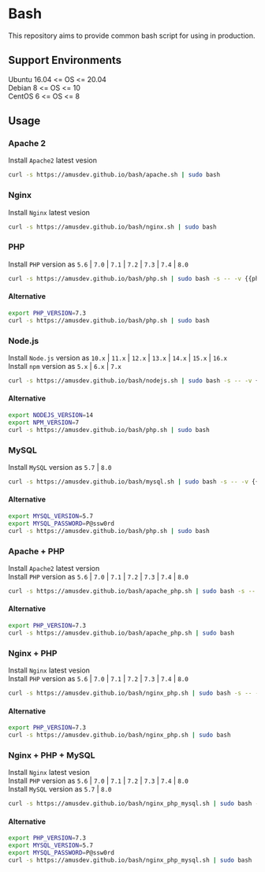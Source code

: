 # Bash
This repository aims to provide common bash script for using in production.  

## Support Environments
Ubuntu 16.04 <= OS <= 20.04  
Debian 8 <= OS <= 10  
CentOS 6 <= OS <= 8

## Usage
### Apache 2
Install `Apache2` latest vesion
```bash
curl -s https://amusdev.github.io/bash/apache.sh | sudo bash
```
### Nginx
Install `Nginx` latest vesion
```bash
curl -s https://amusdev.github.io/bash/nginx.sh | sudo bash
```
### PHP
Install `PHP` version as `5.6` | `7.0` | `7.1` | `7.2` | `7.3` | `7.4` | `8.0`
```bash
curl -s https://amusdev.github.io/bash/php.sh | sudo bash -s -- -v {{php_version}}
```
#### Alternative
```bash
export PHP_VERSION=7.3
curl -s https://amusdev.github.io/bash/php.sh | sudo bash
```
### Node.js
Install `Node.js` version as `10.x` | `11.x` | `12.x` | `13.x` | `14.x` | `15.x` | `16.x`  
Install `npm` version as `5.x` | `6.x` | `7.x`  
```bash
curl -s https://amusdev.github.io/bash/nodejs.sh | sudo bash -s -- -v {{node_version}} -n {{npm_version}}
```
#### Alternative
```bash
export NODEJS_VERSION=14
export NPM_VERSION=7
curl -s https://amusdev.github.io/bash/php.sh | sudo bash
```
### MySQL
Install `MySQL` version as `5.7` | `8.0`
```bash
curl -s https://amusdev.github.io/bash/mysql.sh | sudo bash -s -- -v {{MySQL_version}} -p {{MySQL_root_password}}
```
#### Alternative
```bash
export MYSQL_VERSION=5.7
export MYSQL_PASSWORD=P@ssw0rd
curl -s https://amusdev.github.io/bash/php.sh | sudo bash
```
### Apache + PHP
Install `Apache2` latest version  
Install `PHP` version as `5.6` | `7.0` | `7.1` | `7.2` | `7.3` | `7.4` | `8.0`
```bash
curl -s https://amusdev.github.io/bash/apache_php.sh | sudo bash -s -- -p {{php_version}}
```
#### Alternative
```bash
export PHP_VERSION=7.3
curl -s https://amusdev.github.io/bash/apache_php.sh | sudo bash
```
### Nginx + PHP
Install `Nginx` latest vesion  
Install `PHP` version as `5.6` | `7.0` | `7.1` | `7.2` | `7.3` | `7.4` | `8.0`
```bash
curl -s https://amusdev.github.io/bash/nginx_php.sh | sudo bash -s -- -p {{php_version}}
```
#### Alternative
```bash
export PHP_VERSION=7.3
curl -s https://amusdev.github.io/bash/nginx_php.sh | sudo bash
```
### Nginx + PHP + MySQL
Install `Nginx` latest vesion  
Install `PHP` version as `5.6` | `7.0` | `7.1` | `7.2` | `7.3` | `7.4` | `8.0`  
Install `MySQL` version as `5.7` | `8.0`
```bash
curl -s https://amusdev.github.io/bash/nginx_php_mysql.sh | sudo bash -s -- -p {{php_version}} -m {{MySQL_version}} -t {{MySQL_root_password}}
```
#### Alternative
```bash
export PHP_VERSION=7.3
export MYSQL_VERSION=5.7
export MYSQL_PASSWORD=P@ssw0rd
curl -s https://amusdev.github.io/bash/nginx_php_mysql.sh | sudo bash
```
